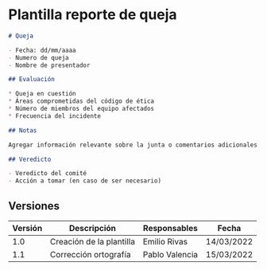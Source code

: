 # Plantilla reporte de queja

```md
# Queja

- Fecha: dd/mm/aaaa
- Numero de queja
- Nombre de presentador

## Evaluación

* Queja en cuestión
* Áreas comprometidas del código de ética
* Número de miembros del equipo afectados
* Frecuencia del incidente

## Notas

Agregar información relevante sobre la junta o comentarios adicionales.

## Veredicto

- Veredicto del comité
- Acción a tomar (en caso de ser necesario)

```

## Versiones

| Versión | Descripción                      | Responsables   | Fecha      |
| ------- | -------------------------------- | -------------- | ---------- |
| 1.0     | Creación de la plantilla         | Emilio Rivas | 14/03/2022 |
| 1.1 | Corrección ortografía | Pablo Valencia | 15/03/2022 |
